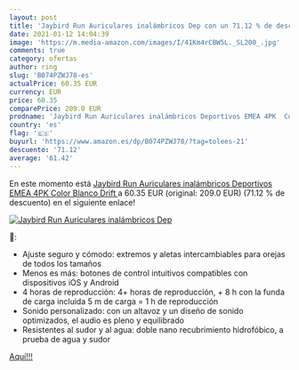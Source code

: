 ```yaml
---
layout: post
title: 'Jaybird Run Auriculares inalámbricos Dep con un 71.12 % de descuento'
date: 2021-01-12 14:04:39
image: 'https://m.media-amazon.com/images/I/41Km4rCBW5L._SL200_.jpg'
comments: true
category: ofertas
author: ring
slug: 'B074PZWJ78-es'
actualPrice: 60.35 EUR
currency: EUR
price: 60.35
comparePrice: 209.0 EUR
prodname: 'Jaybird Run Auriculares inalámbricos Deportivos EMEA 4PK  Color Blanco  Drift '
country: 'es'
flag: '🇪🇸'
buyurl: 'https://www.amazon.es/dp/B074PZWJ78/?tag=tolees-21'
descuento: '71.12'
average: '61.42'
---
```


En este momento está [Jaybird Run Auriculares inalámbricos Deportivos EMEA 4PK  Color Blanco  Drift ](https://www.amazon.es/dp/B074PZWJ78/?tag=tolees-21) a 60.35 EUR (original: 209.0 EUR) (71.12 %  de descuento) en el siguiente enlace!

[![Jaybird Run Auriculares inalámbricos Dep](https://m.media-amazon.com/images/I/41Km4rCBW5L._SL200_.jpg)](https://www.amazon.es/dp/B074PZWJ78/?tag=tolees-21)

🔎:

- Ajuste seguro y cómodo: extremos y aletas intercambiables para orejas de todos los tamaños
- Menos es más: botones de control intuitivos compatibles con dispositivos iOS y Android
- 4 horas de reproducción: 4+ horas de reproducción, + 8 h con la funda de carga incluida 5 m de carga = 1 h de reproducción
- Sonido personalizado: con un altavoz y un diseño de sonido optimizados, el audio es pleno y equilibrado
- Resistentes al sudor y al agua: doble nano recubrimiento hidrofóbico, a prueba de agua y sudor

[Aquí!!!](https://www.amazon.es/dp/B074PZWJ78/?tag=tolees-21)
